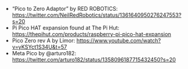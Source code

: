 

* “Pico to Zero Adaptor” by RED ROBOTICS: https://twitter.com/NeilRedRobotics/status/1361640950276247553?s=20
* Pi Pico HAT expansion found at The Pi Hut: https://thepihut.com/products/raspberry-pi-pico-hat-expansion
* Pico Zero rev A by Limor: https://www.youtube.com/watch?v=yKSYct1S34U&t=57
* Meta Pico by @arturo182: https://twitter.com/arturo182/status/1358096187715432450?s=20
 
